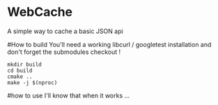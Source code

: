 # WebCache
A simple way to cache a basic JSON api

#How to build
You'll need a working libcurl / googletest installation and don't forget the submodules checkout !
````
mkdir build
cd build
cmake ..
make -j $(nproc)
````

#how to use
I'll know that when it works ...
